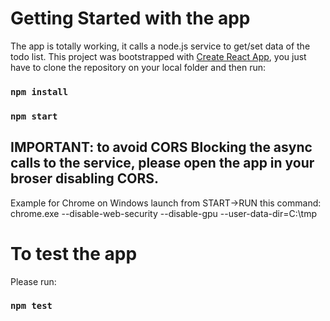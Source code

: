# Getting Started with the app

The app is totally working, it calls a node.js service to get/set data of the todo list.
This project was bootstrapped with [Create React App](https://github.com/facebook/create-react-app), you just have to clone the repository on your local folder and then run:

### `npm install`
### `npm start`

## IMPORTANT: to avoid CORS Blocking the async calls to the service, please open the app in your broser disabling CORS.
Example for Chrome on Windows launch from START->RUN this command: chrome.exe --disable-web-security --disable-gpu --user-data-dir=C:\tmp

# To test the app

Please run:
### `npm test`

